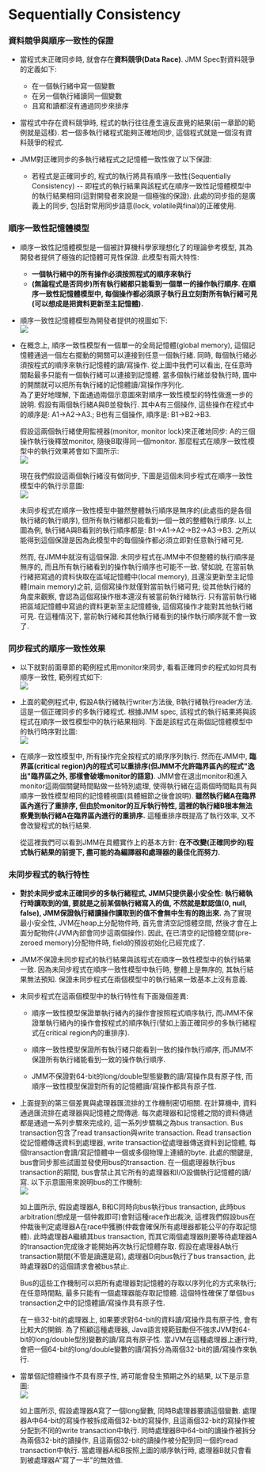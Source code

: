 # Sequentially Consistency

### 資料競爭與順序一致性的保證

* 當程式未正確同步時, 就會存在**資料競爭\(Data Race\)**. JMM Spec對資料競爭的定義如下:

  * 在一個執行緒中寫一個變數
  * 在另一個執行緒讀同一個變數
  * 且寫和讀都沒有通過同步來排序

* 當程式中存在資料競爭時, 程式的執行往往產生違反直覺的結果\(前一章節的範例就是這樣\). 若一個多執行緒程式能夠正確地同步, 這個程式就是一個沒有資料競爭的程式.

* JMM對正確同步的多執行緒程式之記憶體一致性做了以下保證:

  * 若程式是正確同步的, 程式的執行將具有順序一致性\(Sequentially Consistency\) -- 即程式的執行結果與該程式在順序一致性記憶體模型中的執行結果相同\(這對開發者來說是一個極強的保證\). 此處的同步指的是廣義上的同步, 包括對常用同步語意\(lock, volatile與final\)的正確使用.

###  順序一致性記憶體模型

* 順序一致性記憶體模型是一個被計算機科學家理想化了的理論參考模型, 其為開發者提供了極強的記憶體可見性保證. 此模型有兩大特性:

  * **一個執行緒中的所有操作必須按照程式的順序來執行**
  * **\(無論程式是否同步\)所有執行緒都只能看到一個單一的操作執行順序. 在順序一致性記憶體模型中, 每個操作都必須原子執行且立刻對所有執行緒可見\(可以想成是把資料更新至主記憶體\).**

* 順序一致性記憶體模型為開發者提供的視圖如下:  
  ![](/assets/jmm-16.png)

* 在概念上, 順序一致性模型有一個單一的全局記憶體\(global memory\), 這個記憶體通過一個左右擺動的開關可以連接到任意一個執行緒. 同時, 每個執行緒必須按程式的順序來執行記憶體的讀/寫操作. 從上圖中我們可以看出, 在任意時間點最多只能有一個執行緒可以連接到記憶體. 當多個執行緒並發執行時, 圖中的開關就可以把所有執行緒的記憶體讀/寫操作序列化.  
  為了更好地理解, 下面通過兩個示意圖來對順序一致性模型的特性做進一步的說明. 假設有兩個執行緒A與B並發執行. 其中A有三個操作, 這些操作在程式中的順序是: A1-&gt;A2-&gt;A3.; B也有三個操作, 順序是: B1-&gt;B2-&gt;B3.

  假設這兩個執行緒使用監視器\(monitor, monitor lock\)來正確地同步: A的三個操作執行後釋放monitor, 隨後B取得同一個monitor. 那麼程式在順序一致性模型中的執行效果將會如下圖所示:  
  ![](/assets/jmm-17.png)

  現在我們假設這兩個執行緒沒有做同步, 下圖是這個未同步程式在順序一致性模型中的執行示意圖:  
  ![](/assets/jmm-18.png)

  未同步程式在順序一致性模型中雖然整體執行順序是無序的\(此處指的是各個執行緒的執行順序\), 但所有執行緒都只能看到一個一致的整體執行順序. 以上圖為例, 執行緒A與B看到的執行順序都是: B1-&gt;A1-&gt;A2-&gt;B2-&gt;A3-&gt;B3. 之所以能得到這個保證是因為此模型中的每個操作都必須立即對任意執行緒可見.

  然而, 在JMM中就沒有這個保證. 未同步程式在JMM中不但整體的執行順序是無序的, 而且所有執行緒看到的操作執行順序也可能不一致. 譬如說, 在當前執行緒把寫過的資料快取在區域記憶體中\(local memory\), 且還沒更新至主記憶體\(main memory\)之前, 這個寫操作就僅對當前執行緒可見; 從其他執行緒的角度來觀察, 會認為這個寫操作根本還沒有被當前執行緒執行. 只有當前執行緒把區域記憶體中寫過的資料更新至主記憶體後, 這個寫操作才能對其他執行緒可見. 在這種情況下, 當前執行緒和其他執行緒看到的操作執行順序就不會一致了.

###  同步程式的順序一致性效果

* 以下就對前面章節的範例程式用monitor來同步, 看看正確同步的程式如何具有順序一致性, 範例程式如下:  
  ![](/assets/jmm-19.png)

* 上面的範例程式中, 假設A執行緒執行writer方法後, B執行緒執行reader方法. 這是一個正確同步的多執行緒程式. 根據JMM spec, 該程式的執行結果將與該程式在順序一致性模型中的執行結果相同. 下面是該程式在兩個記憶體模型中的執行時序對比圖:  
  ![](/assets/jmm-20.png)

* 在順序一致性模型中, 所有操作完全按程式的順序序列執行. 然而在JMM中, **臨界區\(critical region\)內的程式可以重排序\(但JMM不允許臨界區內的程式"逸出"臨界區之外, 那樣會破壞monitor的語意\)**. JMM會在退出monitor和進入monitor這兩個關鍵時間點做一些特別處理, 使得執行緒在這兩個時間點具有與順序一致性模型相同的記憶體視圖\(具體細節之後會說明\). **雖然執行緒A在臨界區內進行了重排序, 但由於monitor的互斥執行特性, 這裡的執行緒B根本無法察覺到執行緒A在臨界區內進行的重排序.** 這種重排序既提高了執行效率, 又不會改變程式的執行結果.

  從這裡我們可以看到JMM在具體實作上的基本方針: **在不改變\(正確同步的\)程式執行結果的前提下, 盡可能的為編譯器和處理器的最佳化而努力.**

###  未同步程式的執行特性

* ** 對於未同步或未正確同步的多執行緒程式, JMM只提供最小安全性: 執行緒執行時讀取到的值, 要就是之前某個執行緒寫入的值, 不然就是默認值\(0, null, false\), JMM保證執行緒讀操作讀取到的值不會無中生有的跑出來.** 為了實現最小安全性, JVM在heap上分配物件時, 首先會清空記憶體空間, 然後才會在上面分配物件\(JVM內部會同步這兩個操作\). 因此, 在已清空的記憶體空間\(pre-zeroed memory\)分配物件時, field的預設初始化已經完成了.

* JMM不保證未同步程式的執行結果與該程式在順序一致性模型中的執行結果一致. 因為未同步程式在順序一致性模型中執行時, 整體上是無序的, 其執行結果無法預知. 保證未同步程式在兩個模型中的執行結果一致基本上沒有意義.

* 未同步程式在這兩個模型中的執行特性有下面幾個差異:

  * 順序一致性模型保證單執行緒內的操作會按照程式順序執行, 而JMM不保證單執行緒內的操作會按程式的順序執行\(譬如上面正確同步的多執行緒程式在critical region內的重排序\).

  * 順序一致性模型保證所有執行緒只能看到一致的操作執行順序, 而JMM不保證所有執行緒能看到一致的操作執行順序.

  * JMM不保證對64-bit的long/double型態變數的讀/寫操作具有原子性, 而順序一致性模型保證對所有的記憶體讀/寫操作都具有原子性.

* 上面提到的第三個差異與處理器匯流排的工作機制密切相關. 在計算機中, 資料通過匯流排在處理器與記憶體之間傳遞. 每次處理器和記憶體之間的資料傳遞都是通過一系列步驟來完成的, 這一系列步驟稱之為bus transaction. Bus transaction包含了read transaction與write transaction. Read transaction從記憶體傳送資料到處理器, write transaction從處理器傳送資料到記憶體, 每個transaction會讀/寫記憶體中一個或多個物理上連續的byte. 此處的關鍵是, bus會同步那些試圖並發使用bus的transaction. 在一個處理器執行bus transaction的期間, bus會禁止其它所有的處理器和I/O設備執行記憶體的讀/寫. 以下示意圖用來說明bus的工作機制:  
  ![](/assets/jmm-21.png)

  如上圖所示, 假設處理器A, B和C同時向bus執行bus transaction, 此時bus arbitration\(想成是一個仲裁即可\)會對這種race作出裁決, 這裡我們假設bus在仲裁後判定處理器A在race中獲勝\(仲裁會確保所有處理器都能公平的存取記憶體\). 此時處理器A繼續其bus transaction, 而其它兩個處理器則要等待處理器A的transaction完成後才能開始再次執行記憶體存取. 假設在處理器A執行transaction期間\(不管是讀還是寫\), 處理器D向bus執行了bus transaction, 此時處理器D的這個請求會被bus禁止.

  Bus的這些工作機制可以把所有處理器對記憶體的存取以序列化的方式來執行; 在任意時間點, 最多只能有一個處理器能存取記憶體. 這個特性確保了單個bus transaction之中的記憶體讀/寫操作具有原子性.

  在ㄧ些32-bit的處理器上, 如果要求對64-bit的資料讀/寫操作具有原子性, 會有比較大的開銷. 為了照顧這種處理器, Java語言規範鼓勵但不強求JVM對64-bit的long/double型別變數的讀/寫具有原子性. 當JVM在這種處理器上運行時, 會把一個64-bit的long/double變數的讀/寫拆分為兩個32-bit的讀/寫操作來執行.

* 當單個記憶體操作不具有原子性, 將可能會發生預期之外的結果, 以下是示意圖:  
  ![](/assets/jmm-22.png)

  如上圖所示, 假設處理器A寫了一個long變數, 同時B處理器要讀這個變數. 處理器A中64-bit的寫操作被拆成兩個32-bit的寫操作, 且這兩個32-bit的寫操作被分配到不同的write transaction中執行. 同時處理器B中64-bit的讀操作被拆分為兩個32-bit的讀操作, 且這兩個32-bit的讀操作被分配到同一個的read transaction中執行. 當處理器A和B按照上圖的順序執行時, 處理器B就只會看到被處理器A"寫了一半"的無效值.



